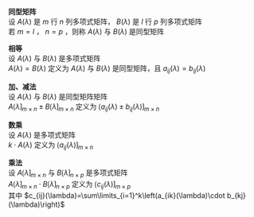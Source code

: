 **同型矩阵**  
设 $A(\lambda)$ 是 $m$ 行 $n$ 列多项式矩阵， $B(\lambda)$ 是 $l$ 行 $p$ 列多项式矩阵  
若 $m=l$ ， $n=p$ ，则称 $A(\lambda)$ 与 $B(\lambda)$ 是同型矩阵  
  
**相等**  
设 $A(\lambda)$ 与 $B(\lambda)$ 是多项式矩阵  
$A(\lambda)=B(\lambda)$ 定义为 $A(\lambda)$ 与 $B(\lambda)$ 是同型矩阵，且 $a_{ij}(\lambda)=b_{ij}(\lambda)$  
  
**加、减法**  
设 $A(\lambda)$ 与 $B(\lambda)$ 是同型矩阵矩阵  
$A\lgroup\lambda\rgroup_{m\times n}\pm B\lgroup\lambda\rgroup_{m\times n}$ 定义为 $\lgroup a_{ij}(\lambda)\pm b_{ij}(\lambda)\rgroup_{m\times n}$  
  
**数乘**  
设 $A(\lambda)$ 是多项式矩阵  
$k\cdot A(\lambda)$ 定义为 $\lgroup a_{ij}(\lambda)\rgroup_{m\times n}$  
  
**乘法**  
设 $A\lgroup\lambda\rgroup_{m\times n}$ 与 $B\lgroup\lambda\rgroup_{n\times p}$ 是多项式矩阵  
$A\lgroup\lambda\rgroup_{m\times n}\cdot B\lgroup\lambda\rgroup_{n\times p}$ 定义为 $\lgroup c_{ij}(\lambda)\rgroup_{m\times p}$  
其中 $c_{ij}(\lambda)=\sum\limits_{i=1}^k\left(a_{ik}(\lambda)\cdot b_{kj}(\lambda)\right)$  
